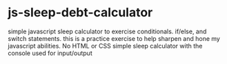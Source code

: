 # js-sleep-debt-calculator
simple javascript sleep calculator to exercise conditionals. if/else, and switch statements.
this is a practice exercise to help sharpen and hone my javascript abilities. No HTML or CSS
simple sleep calculator with the console used for input/output
